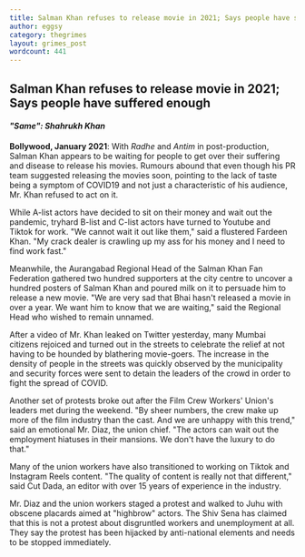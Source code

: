 ```yaml
---
title: Salman Khan refuses to release movie in 2021; Says people have suffered enough
author: eggsy
category: thegrimes
layout: grimes_post
wordcount: 441
---
```


## Salman Khan refuses to release movie in 2021; Says people have suffered enough

#### *"Same": Shahrukh Khan*

**Bollywood, January 2021**: With *Radhe* and *Antim* in post-production, Salman Khan appears to be waiting for people to get over their suffering and disease to release his movies. Rumours abound that even though his PR team suggested releasing the movies soon, pointing to the lack of taste being a symptom of COVID19 and not just a characteristic of his audience, Mr. Khan refused to act on it. 

While A-list actors have decided to sit on their money and wait out the pandemic, tryhard B-list and C-list actors have turned to Youtube and Tiktok for work. "We cannot wait it out like them," said a flustered Fardeen Khan. "My crack dealer is crawling up my ass for his money and I need to find work fast."

Meanwhile, the Aurangabad Regional Head of the Salman Khan Fan Federation gathered two hundred supporters at the city centre to uncover a hundred posters of Salman Khan and poured milk on it to persuade him to release a new movie. "We are very sad that Bhai hasn't released a movie in over a year. We want him to know that we are waiting," said the Regional Head who wished to remain unnamed.

After a video of Mr. Khan leaked on Twitter yesterday, many Mumbai citizens rejoiced and turned out in the streets to celebrate the relief at not having to be hounded by blathering movie-goers. The increase in the density of people in the streets was quickly observed by the municipality and security forces were sent to detain the leaders of the crowd in order to fight the spread of COVID.

Another set of protests broke out after the Film Crew Workers' Union's leaders met during the weekend. "By sheer numbers, the crew make up more of the film industry than the cast. And we are unhappy with this trend," said an emotional Mr. Diaz, the union chief. "The actors can wait out the employment hiatuses in their mansions. We don't have the luxury to do that." 

Many of the union workers have also transitioned to working on Tiktok and Instagram Reels content. "The quality of content is really not that different," said Cut Dada, an editor with over 15 years of experience in the industry.

Mr. Diaz and the union workers staged a protest and walked to Juhu with obscene placards aimed at "highbrow" actors. The Shiv Sena has claimed that this is not a protest about disgruntled workers and unemployment at all. They say the protest has been hijacked by anti-national elements and needs to be stopped immediately.